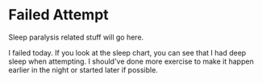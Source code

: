 # Failed Attempt
Sleep paralysis related stuff will go here.

I failed today. If you look at the sleep chart, you can see that I had deep sleep when attempting. I should've done more exercise to make it happen earlier in the night or started later if possible.
